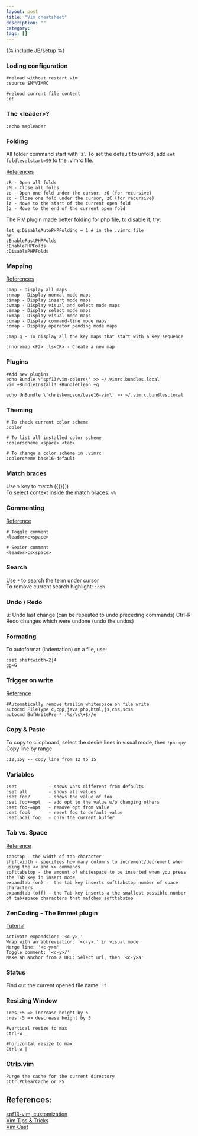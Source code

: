 ```yaml
---
layout: post
title: "Vim cheatsheet"
description: ""
category: 
tags: []
---
```

{% include JB/setup %}

### Loding configuration

```
#reload without restart vim 
:source $MYVIMRC

#reload current file content
:e! 
```

### The \<leader\>?
```
:echo mapleader
```

### Folding
All folder command start with 'z'. To set the default to unfold, add `set foldlevelstart=99` to the .vimrc file.

[References](http://vimdoc.sourceforge.net/htmldoc/fold.html)

```
zR - Open all folds
zM - Close all folds
zo - Open one fold under the cursor, zO (for recursive)
zc - Close one fold under the cursor, zC (for recursive)
[z - Move to the start of the current open fold
]z - Move to the end of the current open fold
```
The PIV plugin made better folding for php file, to disable it, try:

```
let g:DisableAutoPHPFolding = 1 # in the .vimrc file
or
:EnableFastPHPFolds
:EnablePHPFolds
:DisablePHPFolds
```


### Mapping
[References](http://vim.wikia.com/wiki/Mapping_keys_in_Vim_-_Tutorial_(Part_1))

```
:map - Display all maps
:nmap - Display normal mode maps
:imap - Display insert mode maps
:vmap - Display visual and select mode maps
:smap - Display select mode maps
:xmap - Display visual mode maps
:cmap - Display command-line mode maps
:omap - Display operator pending mode maps

:map g - To display all the key maps that start with a key sequence

:nnoremap <F2> :ls<CR> - Create a new map
```



### Plugins
```
#Add new plugins
echo Bundle \'spf13/vim-colors\' >> ~/.vimrc.bundles.local
vim +BundleInstall! +BundleClean +q

echo UnBundle \'chriskempson/base16-vim\' >> ~/.vimrc.bundles.local
```


### Theming
```
# To check current color scheme
:color

# To list all installed color scheme
:colorscheme <space> <tab>

# To change a color scheme in .vimrc
:colorcheme base16-default

```

### Match braces

Use `%` key to match ({{}}])  
To select context inside the match braces: `v%`

### Commenting
[Reference](http://spf13.com/post/vim-plugins-nerd-commenter)

```
# Toggle comment
<leader>c<space>

# Sexier comment
<leader>cs<space>
```

### Search
Use `*` to search the term under cursor  
To remove current search highlight: `:noh`

### Undo / Redo
u: Undo last change (can be repeated to undo preceding commands)
Ctrl-R: Redo changes which were undone (undo the undos)


### Formating
To autoformat (indentation) on a file, use:

```
:set shiftwidth=2|4
gg=G
```


### Trigger on write

[Reference](http://vim.wikia.com/wiki/Remove_unwanted_spaces#Automatically_removing_all_trailing_whitespace)

```
#Automatically remove trailin whitespace on file write
autocmd FileType c,cpp,java,php,html,js,css,scss
autocmd BufWritePre * :%s/\s\+$//e
```


### Copy & Paste
To copy to clicpboard, select the desire lines in visual mode, then `!pbcopy` 
Copy line by range  
```
:12,15y -- copy line from 12 to 15
```



### Variables
```
:set            - shows vars different from defaults
:set all        - shows all values
:set foo?       - shows the value of foo
:set foo+=opt   - add opt to the value w/o changing others
:set foo-=opt   - remove opt from value
:set foo&       - reset foo to default value
:setlocal foo   - only the current buffer
```


### Tab vs. Space
[Reference](http://stackoverflow.com/questions/1562336/tab-vs-space-preferences-in-vim)

```
tabstop - the width of tab character
shiftwidth - specifies how many columns to increment/decrement when using the << and >> commands
softtabstop - the amount of whitespace to be inserted when you press the Tab key in insert mode
expandtab (on) -  the tab key inserts softtabstop number of space characters
expandtab (off) - the Tab key inserts a the smallest possible number of tab+space characters that matches softtabstop
```


### ZenCoding - The Emmet plugin
[Tutorial](https://raw.githubusercontent.com/mattn/emmet-vim/master/TUTORIAL)

```
Activate expandsion: '<c-y>,'
Wrap with an abbreviation: '<c-y>,' in visual mode
Merge line: '<c-y>m'
Toggle comment: '<c-y>/'
Make an anchor from a URL: Select url, then '<c-y>a'
```

### Status
Find out the current opened file name: `:f`

### Resizing Window
```
:res +5 => increase height by 5
:res -5 => descrease height by 5

#vertical resize to max
Ctrl-w _

#horizontal resize to max
Ctrl-w |
```

### Ctrlp.vim
```
Purge the cache for the current directory
:CtrlPClearCache or F5
```


## References:
[spf13-vim, customization](https://github.com/leoman730/spf13-vim)  
[Vim Tips & Tricks](https://www.cs.swarthmore.edu/help/vim/home.html)  
[Vim Cast](http://vimcasts.org/)
